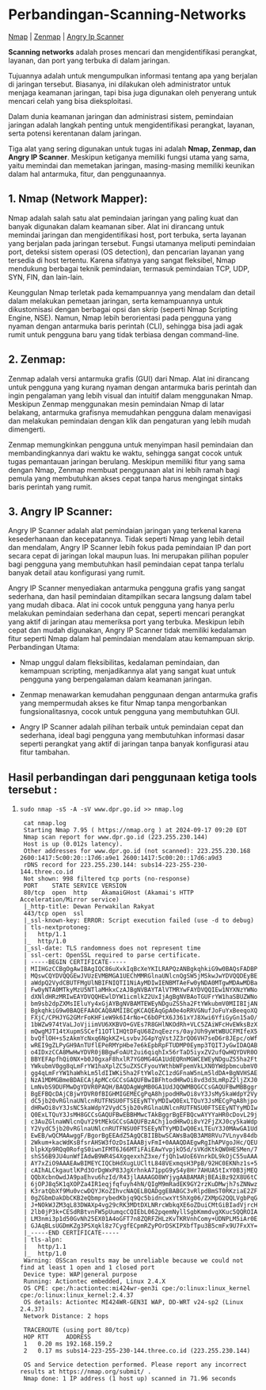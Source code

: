# Perbandingan-Scanning-Networks
[Nmap](Nmap.md) | [Zenmap](Zenmap.md) | [Angry Ip Scanner](IpAngryScanner.md) 

**Scanning networks** adalah proses mencari dan mengidentifikasi perangkat, layanan, dan port yang terbuka di dalam jaringan. 

Tujuannya adalah untuk mengumpulkan informasi tentang apa yang berjalan di jaringan tersebut. Biasanya, ini dilakukan oleh administrator untuk menjaga keamanan jaringan, tapi bisa juga digunakan oleh penyerang untuk mencari celah yang bisa dieksploitasi.

Dalam dunia keamanan jaringan dan administrasi sistem, pemindaian jaringan adalah langkah penting untuk mengidentifikasi perangkat, layanan, serta potensi kerentanan dalam jaringan.

Tiga alat yang sering digunakan untuk tugas ini adalah **Nmap, Zenmap, dan Angry IP Scanner**. Meskipun ketiganya memiliki fungsi utama yang sama, yaitu memindai dan memetakan jaringan, masing-masing memiliki keunikan dalam hal antarmuka, fitur, dan penggunaannya.

## 1. Nmap (Network Mapper):

Nmap adalah salah satu alat pemindaian jaringan yang paling kuat dan banyak digunakan dalam keamanan siber. Alat ini dirancang untuk memindai jaringan dan mengidentifikasi host, port terbuka, serta layanan yang berjalan pada jaringan tersebut. Fungsi utamanya meliputi pemindaian port, deteksi sistem operasi (OS detection), dan pencarian layanan yang tersedia di host tertentu. Karena sifatnya yang sangat fleksibel, Nmap mendukung berbagai teknik pemindaian, termasuk pemindaian TCP, UDP, SYN, FIN, dan lain-lain.

Keunggulan Nmap terletak pada kemampuannya yang mendalam dan detail dalam melakukan pemetaan jaringan, serta kemampuannya untuk dikustomisasi dengan berbagai opsi dan skrip (seperti Nmap Scripting Engine, NSE). Namun, Nmap lebih berorientasi pada pengguna yang nyaman dengan antarmuka baris perintah (CLI), sehingga bisa jadi agak rumit untuk pengguna baru yang tidak terbiasa dengan command-line.
## 2. Zenmap:

Zenmap adalah versi antarmuka grafis (GUI) dari Nmap. Alat ini dirancang untuk pengguna yang kurang nyaman dengan antarmuka baris perintah dan ingin pengalaman yang lebih visual dan intuitif dalam menggunakan Nmap. Meskipun Zenmap menggunakan mesin pemindaian Nmap di latar belakang, antarmuka grafisnya memudahkan pengguna dalam menavigasi dan melakukan pemindaian dengan klik dan pengaturan yang lebih mudah dimengerti.

Zenmap memungkinkan pengguna untuk menyimpan hasil pemindaian dan membandingkannya dari waktu ke waktu, sehingga sangat cocok untuk tugas pemantauan jaringan berulang. Meskipun memiliki fitur yang sama dengan Nmap, Zenmap membuat penggunaan alat ini lebih ramah bagi pemula yang membutuhkan akses cepat tanpa harus mengingat sintaks baris perintah yang rumit.
## 3. Angry IP Scanner:

Angry IP Scanner adalah alat pemindaian jaringan yang terkenal karena kesederhanaan dan kecepatannya. Tidak seperti Nmap yang lebih detail dan mendalam, Angry IP Scanner lebih fokus pada pemindaian IP dan port secara cepat di jaringan lokal maupun luas. Ini merupakan pilihan populer bagi pengguna yang membutuhkan hasil pemindaian cepat tanpa terlalu banyak detail atau konfigurasi yang rumit.

Angry IP Scanner menyediakan antarmuka pengguna grafis yang sangat sederhana, dan hasil pemindaian ditampilkan secara langsung dalam tabel yang mudah dibaca. Alat ini cocok untuk pengguna yang hanya perlu melakukan pemindaian sederhana dan cepat, seperti mencari perangkat yang aktif di jaringan atau memeriksa port yang terbuka. Meskipun lebih cepat dan mudah digunakan, Angry IP Scanner tidak memiliki kedalaman fitur seperti Nmap dalam hal pemindaian mendalam atau kemampuan skrip.
Perbandingan Utama:

  + Nmap unggul dalam fleksibilitas, kedalaman pemindaian, dan kemampuan scripting, menjadikannya alat yang sangat kuat untuk pengguna yang berpengalaman dalam keamanan jaringan.
  
  + Zenmap menawarkan kemudahan penggunaan dengan antarmuka grafis yang mempermudah akses ke fitur Nmap tanpa mengorbankan fungsionalitasnya, cocok untuk pengguna yang membutuhkan GUI.
  
  + Angry IP Scanner adalah pilihan terbaik untuk pemindaian cepat dan sederhana, ideal bagi pengguna yang membutuhkan informasi dasar seperti perangkat yang aktif di jaringan tanpa banyak konfigurasi atau fitur tambahan.

## Hasil perbandingan dari penggunaan ketiga tools tersebut : 

1.     sudo nmap -sS -A -sV www.dpr.go.id >> nmap.log
   
        cat nmap.log
        Starting Nmap 7.95 ( https://nmap.org ) at 2024-09-17 09:20 EDT
        Nmap scan report for www.dpr.go.id (223.255.230.144)
        Host is up (0.012s latency).
        Other addresses for www.dpr.go.id (not scanned): 223.255.230.168 2600:1417:5c00:20::17d6:a9e1 2600:1417:5c00:20::17d6:a9d3
        rDNS record for 223.255.230.144: subs14-223-255-230-144.three.co.id
        Not shown: 998 filtered tcp ports (no-response)
        PORT    STATE SERVICE VERSION
        80/tcp  open  http    AkamaiGHost (Akamai's HTTP Acceleration/Mirror service)
        |_http-title: Dewan Perwakilan Rakyat
        443/tcp open  ssl
        |_ssl-known-key: ERROR: Script execution failed (use -d to debug)
        | tls-nextprotoneg: 
        |   http/1.1
        |_  http/1.0
        |_ssl-date: TLS randomness does not represent time
        | ssl-cert: OpenSSL required to parse certificate.
        | -----BEGIN CERTIFICATE-----
        | MIIHGzCCBgOgAwIBAgIQC86uXxkIqBcXeYKILRAPQzANBgkqhkiG9w0BAQsFADBP
        | MQswCQYDVQQGEwJVUzEVMBMGA1UEChMMRGlnaUNlcnQgSW5jMSkwJwYDVQQDEyBE
        | aWdpQ2VydCBUTFMgUlNBIFNIQTI1NiAyMDIwIENBMTAeFw0yNDA0MTgwMDAwMDBa
        | Fw0yNTA0MTkyMzU5NTlaMHkxCzAJBgNVBAYTAlVTMRYwFAYDVQQIEw1NYXNzYWNo
        | dXNldHRzMRIwEAYDVQQHEwlDYW1icmlkZ2UxIjAgBgNVBAoTGUFrYW1haSBUZWNo
        | bm9sb2dpZXMsIEluYy4xGjAYBgNVBAMTEWEyNDguZS5ha2FtYWkubmV0MIIBIjAN
        | BgkqhkiG9w0BAQEFAAOCAQ8AMIIBCgKCAQEAqGpA0e4oRRVGNufJoFuYxBeeqoXQ
        | FXjC/CPHJYG2GMrFoKHFieW9k6I4rNo+C6bOPtX6J361xYJ8Xwi6YfiGyGn15aO/
        | 1bWZw974tVaLJoVjiimVU6XKBVO+GVEs7R8GHlNKOdRh+VLC5ZAiWFcHvEWksBzX
        | mQwgMJT14tXupmSSCef11OTlIHQtDFqU68ZnqEezrs/0ayJUh9yWtWBUCFMIfeX5
        | bvQflOH+s5zAkmYcNxq6NgkKZ+LsvbvJG4pYgVstJZ3rQO6VH7seD6r8JEpc/oWf
        | wREI9gZLPyGH9AnTUflEPeRMYpHbe7e6kEpbRpFTUDMP0Eymp3TQITJyGwIDAQAB
        | o4IDxzCCA8MwHwYDVR0jBBgwFoAUt2ui6qiqhIx56rTaD5iyxZV2ufQwHQYDVR0O
        | BBYEFApfhQi0NX+b0J0gxaF8hxlR7YG0MG4GA1UdEQRnMGWCEWEyNDguZS5ha2Ft
        | YWkubmV0gg8qLmFrYW1haXplZC5uZXSCFyouYWthbWFpemVkLXN0YWdpbmcubmV0
        | gg4qLmFrYW1haWhkLm5ldIIWKi5ha2FtYWloZC1zdGFnaW5nLm5ldDA+BgNVHSAE
        | NzA1MDMGBmeBDAECAjApMCcGCCsGAQUFBwIBFhtodHRwOi8vd3d3LmRpZ2ljZXJ0
        | LmNvbS9DUFMwDgYDVR0PAQH/BAQDAgWgMB0GA1UdJQQWMBQGCCsGAQUFBwMBBggr
        | BgEFBQcDAjCBjwYDVR0fBIGHMIGEMECgPqA8hjpodHRwOi8vY3JsMy5kaWdpY2Vy
        | dC5jb20vRGlnaUNlcnRUTFNSU0FTSEEyNTYyMDIwQ0ExLTQuY3JsMECgPqA8hjpo
        | dHRwOi8vY3JsNC5kaWdpY2VydC5jb20vRGlnaUNlcnRUTFNSU0FTSEEyNTYyMDIw
        | Q0ExLTQuY3JsMH8GCCsGAQUFBwEBBHMwcTAkBggrBgEFBQcwAYYYaHR0cDovL29j
        | c3AuZGlnaWNlcnQuY29tMEkGCCsGAQUFBzAChj1odHRwOi8vY2FjZXJ0cy5kaWdp
        | Y2VydC5jb20vRGlnaUNlcnRUTFNSU0FTSEEyNTYyMDIwQ0ExLTEuY3J0MAwGA1Ud
        | EwEB/wQCMAAwggF/BgorBgEEAdZ5AgQCBIIBbwSCAWsBaQB3AM8RVu7VLnyv84db
        | 2Wkum+kacWdKsBfsrAHSW3fOzDsIAAABjvFmI+0AAAQDAEgwRgIhAPVgoJHc/QEU
        | blpkXp9RQq0RofgS0iwnIFMT6J66MTiFAiEAwYvpjkO5d/sVKdKtkQW0HESMen/7
        | shS56B9JU4unWfIAdwB9WR4S4XgqexxhZ3xe/fjQh1wUoE6VnrkDL9kOjC55uAAA
        | AY7xZiO9AAAEAwBIMEYCIQCbHdXugLUCltL848VExmqsH3PpB/92HC0EKNhz1s+5
        | cAIhALCkgautlKPd3OrDgWxP83JgXrhnkA71ppG9yS4y8Hr7AHUA5tIxY0B3jMEQ
        | QQbXcbnOwdJA9paEhvu6hzId/R43jlAAAAGO8WYjygAABAMARjBEAiBz92X8U6tC
        | 6jOPJ8q5K1qXOPZa4IR1eqjfqfuyh4hN/QIgM9mRadEK9GY2rzKuDMwjh7sZNNwz
        | K3ratQbXf9Mu0vcwDQYJKoZIhvcNAQELBQADggEBABGC3vRlpdBmST0RKziaE2ZF
        | 0gZGbmDakDbCKB2eQbmprybedKbjq9Qc5bidncwxYt5hXg06/ZXMpG2QQLVgbPqG
        | J+NOkWJZM3qL83DWAXp4vg29cRK3MDtDXLNRrcWbkqXE6oZDuiCMtGiBIadVjrcH
        | 2lb0jP3k+CESdRBtvnFW5pUumqcCQIEbL062pqemNyllSgbKmmdvgXKuc5QQROIA
        | LM3nmi3p1d50GvNh25EX01A4oGFT7n8ZQRFZHLzKvTKRVnhComy+UDNPLM5iAr0E
        | GJAqBLsUGDmKZg3PSXqkl8z7CygfECpmRZyPOrDSKIPXbfTpu3B5cmFx9U7FxXY=
        |_-----END CERTIFICATE-----
        | tls-alpn: 
        |   http/1.1
        |_  http/1.0
        Warning: OSScan results may be unreliable because we could not find at least 1 open and 1 closed port
        Device type: WAP|general purpose
        Running: Actiontec embedded, Linux 2.4.X
        OS CPE: cpe:/h:actiontec:mi424wr-gen3i cpe:/o:linux:linux_kernel cpe:/o:linux:linux_kernel:2.4.37
        OS details: Actiontec MI424WR-GEN3I WAP, DD-WRT v24-sp2 (Linux 2.4.37)
        Network Distance: 2 hops
        
        TRACEROUTE (using port 80/tcp)
        HOP RTT     ADDRESS
        1   0.20 ms 192.168.159.2
        2   0.17 ms subs14-223-255-230-144.three.co.id (223.255.230.144)
        
        OS and Service detection performed. Please report any incorrect results at https://nmap.org/submit/ .
        Nmap done: 1 IP address (1 host up) scanned in 71.96 seconds



